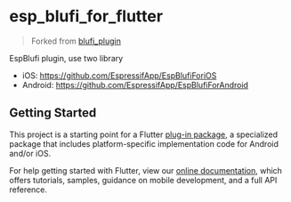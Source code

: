 # esp_blufi_for_flutter

> Forked from [blufi_plugin](https://pub.dev/packages/blufi_plugin)

EspBlufi plugin, use two library

- iOS: https://github.com/EspressifApp/EspBlufiForiOS
- Android: https://github.com/EspressifApp/EspBlufiForAndroid

## Getting Started

This project is a starting point for a Flutter
[plug-in package](https://flutter.dev/developing-packages/),
a specialized package that includes platform-specific implementation code for
Android and/or iOS.

For help getting started with Flutter, view our
[online documentation](https://flutter.dev/docs), which offers tutorials,
samples, guidance on mobile development, and a full API reference.

